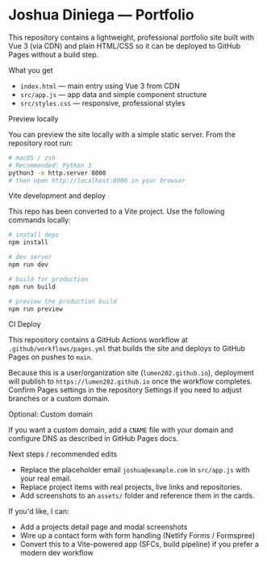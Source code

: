 # Joshua Diniega — Portfolio

This repository contains a lightweight, professional portfolio site built with Vue 3 (via CDN) and plain HTML/CSS so it can be deployed to GitHub Pages without a build step.

What you get

- `index.html` — main entry using Vue 3 from CDN
- `src/app.js` — app data and simple component structure
- `src/styles.css` — responsive, professional styles

Preview locally

You can preview the site locally with a simple static server. From the repository root run:

```bash
# macOS / zsh
# Recommended: Python 3
python3 -m http.server 8000
# then open http://localhost:8000 in your browser
```

Vite development and deploy

This repo has been converted to a Vite project. Use the following commands locally:

```bash
# install deps
npm install

# dev server
npm run dev

# build for production
npm run build

# preview the production build
npm run preview
```

CI Deploy

This repository contains a GitHub Actions workflow at `.github/workflows/pages.yml` that builds the site and deploys to GitHub Pages on pushes to `main`.

Because this is a user/organization site (`lumen202.github.io`), deployment will publish to `https://lumen202.github.io` once the workflow completes. Confirm Pages settings in the repository Settings if you need to adjust branches or a custom domain.

Optional: Custom domain

If you want a custom domain, add a `CNAME` file with your domain and configure DNS as described in GitHub Pages docs.

Next steps / recommended edits

- Replace the placeholder email `joshua@example.com` in `src/app.js` with your real email.
- Replace project items with real projects, live links and repositories.
- Add screenshots to an `assets/` folder and reference them in the cards.

If you'd like, I can:

- Add a projects detail page and modal screenshots
- Wire up a contact form with form handling (Netlify Forms / Formspree)
- Convert this to a Vite-powered app (SFCs, build pipeline) if you prefer a modern dev workflow

